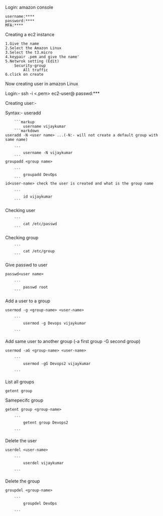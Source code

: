 

Login: amazon console

	username:****
	password:****
	MFA:****
	
Creating a ec2 instance

	1.Give the name
	2.Select the Amazon Linux
	3.Select the t3.micro
	4.keypair .pem and give the name'
	5.Netwrok setting (Edit)
		Security-group 
			All traffic
	6.click on create 
	
	
Now creating user in amazon Linux

Login:-
	ssh -i <.pem> ec2-user@<IP>
	passwd:***

Creating user:-

Syntax:-
		useradd <user name>
	
		```markup
			username vijaykumar
		```markdown
	useradd -N <user name> ...(-N:- will not create a default group with same name)
	
		```
			username -N vijaykumar
		```
	groupadd <group name>
	
		```
			groupadd DevOps
		```
	id<user-name> check the user is created and what is the group name
		
		```
			id vijaykumar
		```
Checking user

		```
			cat /etc/passwd
		```
Checking group

		```
			cat /etc/group
		```
Give passwd to user
		
	passwd<user name>
	
		```
			passwd root
		```
Add a user to a group

	usermod -g <group-name> <user-name>
		
		```
			usermod -g Devops vijaykumar
		
		```
Add same user to another group (-a first group -G second group)
	
	usermod -aG <group-name> <user-name>
		
		```
			usermod -gG Devops2 vijaykumar
		
		```
List all groups
	
	getent group

Samepecifc group

	getent group <group-name>
	
		```
			getent group Devops2
		
		```
Delete the user
	
	userdel <user-name>

		```
			userdel vijaykumar
		
		```
Delete the group
	
	groupdel <group-name>
	
		```
			groupdel DevOps
		
		```
	
		